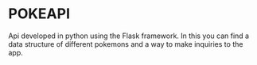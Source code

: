 # POKEAPI
Api developed in python using the Flask framework.
In this you can find a data structure of different pokemons and a way to make inquiries to the app.

